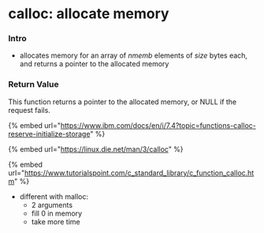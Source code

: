 # calloc: allocate memory

### Intro

* allocates memory for an array of _nmemb_ elements of _size_ bytes each, and returns a pointer to the allocated memory

### Return Value

This function returns a pointer to the allocated memory, or NULL if the request fails.

{% embed url="https://www.ibm.com/docs/en/i/7.4?topic=functions-calloc-reserve-initialize-storage" %}

{% embed url="https://linux.die.net/man/3/calloc" %}

{% embed url="https://www.tutorialspoint.com/c_standard_library/c_function_calloc.htm" %}

* different with malloc:
  * 2 arguments
  * fill 0 in memory
  * take more time
